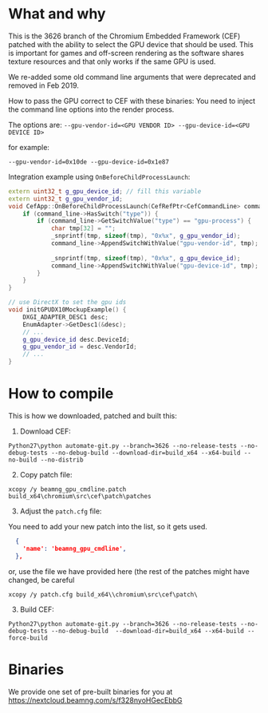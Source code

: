 What and why
============

This is the 3626 branch of the Chromium Embedded Framework (CEF) patched with the ability to select the GPU device that should be used. This is important for games and off-screen rendering as the software shares texture resources and that only works if the same GPU is used.

We re-added some old command line arguments that were deprecated and removed in Feb 2019.

How to pass the GPU correct to CEF with these binaries: You need to inject the command line options into the render process. 

The options are:
`--gpu-vendor-id=<GPU VENDOR ID> --gpu-device-id=<GPU DEVICE ID>`

for example:

`--gpu-vendor-id=0x10de --gpu-device-id=0x1e87`


Integration example using `OnBeforeChildProcessLaunch`:
```c++
extern uint32_t g_gpu_device_id; // fill this variable 
extern uint32_t g_gpu_vendor_id;
void CefApp::OnBeforeChildProcessLaunch(CefRefPtr<CefCommandLine> command_line) {
    if (command_line->HasSwitch("type")) {
        if (command_line->GetSwitchValue("type") == "gpu-process") {
            char tmp[32] = "";
            _snprintf(tmp, sizeof(tmp), "0x%x", g_gpu_vendor_id);
            command_line->AppendSwitchWithValue("gpu-vendor-id", tmp);
            
            _snprintf(tmp, sizeof(tmp), "0x%x", g_gpu_device_id);
            command_line->AppendSwitchWithValue("gpu-device-id", tmp);
        }
    }
}

// use DirectX to set the gpu ids
void initGPUDX10MockupExample() {
	DXGI_ADAPTER_DESC1 desc;
	EnumAdapter->GetDesc1(&desc);
	// ...
	g_gpu_device_id desc.DeviceId;
	g_gpu_vendor_id = desc.VendorId;
	// ...
}
```

How to compile
===============

This is how we downloaded, patched and built this:

1. Download CEF:
```batch
Python27\python automate-git.py --branch=3626 --no-release-tests --no-debug-tests --no-debug-build --download-dir=build_x64 --x64-build --no-build --no-distrib
```

2. Copy patch file:
```batch
xcopy /y beamng_gpu_cmdline.patch build_x64\chromium\src\cef\patch\patches
```

3. Adjust the `patch.cfg` file:

You need to add your new patch into the list, so it gets used.
```json
  {
    'name': 'beamng_gpu_cmdline',
  },
```
or, use the file we have provided here (the rest of the patches might have changed, be careful
```batch
xcopy /y patch.cfg build_x64\\chromium\src\cef\patch\
```

3. Build CEF:
```batch
Python27\python automate-git.py --branch=3626 --no-release-tests --no-debug-tests --no-debug-build  --download-dir=build_x64 --x64-build --force-build
```

Binaries
===============

We provide one set of pre-built binaries for you at https://nextcloud.beamng.com/s/f328nyoHGecEbbG
